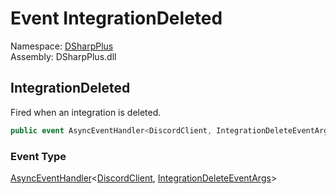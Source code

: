 # Event IntegrationDeleted

Namespace: [DSharpPlus](DSharpPlus.md)  
Assembly: DSharpPlus.dll

## <a id="DSharpPlus_DiscordShardedClient_IntegrationDeleted"></a>IntegrationDeleted

Fired when an integration is deleted.

```csharp
public event AsyncEventHandler<DiscordClient, IntegrationDeleteEventArgs> IntegrationDeleted
```

### Event Type

[AsyncEventHandler](DSharpPlus.AsyncEvents.AsyncEventHandler\-2.md)<[DiscordClient](DSharpPlus.DiscordClient.md), [IntegrationDeleteEventArgs](DSharpPlus.EventArgs.IntegrationDeleteEventArgs.md)\>

